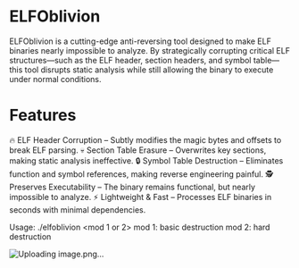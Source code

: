 # ELFOblivion
ELFOblivion is a cutting-edge anti-reversing tool designed to make ELF binaries nearly impossible to analyze. By strategically corrupting critical ELF structures—such as the ELF header, section headers, and symbol table—this tool disrupts static analysis while still allowing the binary to execute under normal conditions.



# Features
🔥 ELF Header Corruption – Subtly modifies the magic bytes and offsets to break ELF parsing.
💀 Section Table Erasure – Overwrites key sections, making static analysis ineffective.
🔒 Symbol Table Destruction – Eliminates function and symbol references, making reverse engineering painful.
🕵️ Preserves Executability – The binary remains functional, but nearly impossible to analyze.
⚡ Lightweight & Fast – Processes ELF binaries in seconds with minimal dependencies.

Usage:
./elfoblivion <binary> <mod 1 or 2>
mod 1: basic destruction
mod 2: hard destruction


![Uploading image.png…]()
